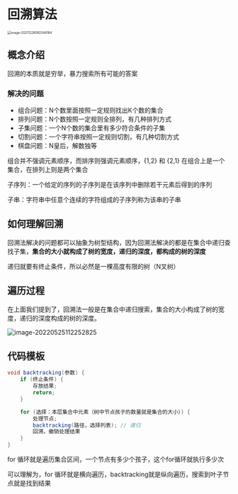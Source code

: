 # 回溯算法

<img src="https://gitee.com/HappyBinbin/pcigo/raw/master/image-20211228092344164.png" alt="image-20211228092344164" style="zoom: 50%;" />

## 概念介绍

回溯的本质就是穷举，暴力搜索所有可能的答案

### 解决的问题

- 组合问题：N个数里面按照一定规则找出K个数的集合
- 排列问题：N个数按照一定规则全排列，有几种排列方式
- 子集问题：一个N个数的集合里有多少符合条件的子集
- 切割问题：一个字符串按照一定规则切割，有几种切割方式
- 棋盘问题：N皇后，解数独等

组合并不强调元素顺序，而排序则强调元素顺序，{1,2} 和 {2,1} 在组合上是一个集合，在排列上则是两个集合

子序列：一个给定的序列的子序列是在该序列中删除若干元素后得到的序列

子串：字符串中任意个连续的字符组成的子序列称为该串的子串

## 如何理解回溯

回溯法解决的问题都可以抽象为树型结构，因为回溯法解决的都是在集合中递归查找子集，**集合的大小就构成了树的宽度，递归的深度，都构成的树的深度**

递归就要有终止条件，所以必然是一棵高度有限的树（N叉树）

## 遍历过程

在上面我们提到了，回溯法一般是在集合中递归搜索，集合的大小构成了树的宽度，递归的深度构成的树的深度。

![image-20220525112252825](C:/Users/a1366/AppData/Roaming/Typora/typora-user-images/image-20220525112252825.png)

## 代码模板

```java
void backtracking(参数) {
    if (终止条件) {
        存放结果;
        return;
    }

    for (选择：本层集合中元素（树中节点孩子的数量就是集合的大小）) {
        处理节点;
        backtracking(路径，选择列表); // 递归
        回溯，撤销处理结果
    }
}
```

for 循环就是遍历集合区间，一个节点有多少个孩子，这个for循环就执行多少次

可以理解为，for 循环就是横向遍历，backtracking就是纵向遍历，搜索到叶子节点就是找到结果

## 



